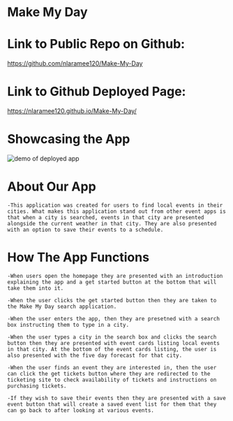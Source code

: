 # Make My Day

# Link to Public Repo on Github:

https://github.com/nlaramee120/Make-My-Day

# Link to Github Deployed Page:

https://nlaramee120.github.io/Make-My-Day/

# Showcasing the App

![demo of deployed app](./images/eventsearch.gif)

# About Our App
    -This application was created for users to find local events in their cities. What makes this application stand out from other event apps is that when a city is searched, events in that city are presented alongside the current weather in that city. They are also presented with an option to save their events to a schedule.
    
# How The App Functions
    -When users open the homepage they are presented with an introduction explaining the app and a get started button at the bottom that will take them into it.

    -When the user clicks the get started button then they are taken to the Make My Day search application.

    -When the user enters the app, then they are presetned with a search box instructing them to type in a city.
    
    -When the user types a city in the search box and clicks the search button then they are presented with event cards listing local events in that city. At the bottom of the event cards listing, the user is also presented with the five day forecast for that city. 

    -When the user finds an event they are interested in, then the user can click the get tickets button where they are redirected to the ticketing site to check availability of tickets and instructions on purchasing tickets.

    -If they wish to save their events then they are presented with a save event button that will create a saved event list for them that they can go back to after looking at various events. 
